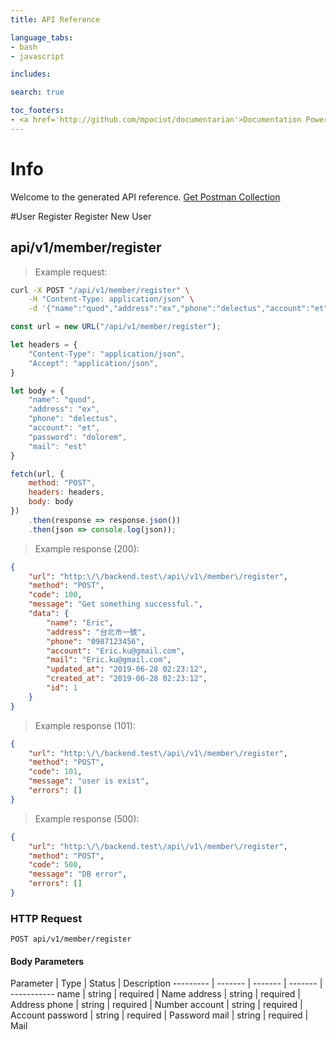 ```yaml
---
title: API Reference

language_tabs:
- bash
- javascript

includes:

search: true

toc_footers:
- <a href='http://github.com/mpociot/documentarian'>Documentation Powered by Documentarian</a>
---
```

<!-- START_INFO -->
# Info

Welcome to the generated API reference.
[Get Postman Collection](http://localhost/docs/collection.json)

<!-- END_INFO -->

#User Register
Register New User
<!-- START_ab484852d4348050a5dc4e5ea987ed42 -->
## api/v1/member/register
> Example request:

```bash
curl -X POST "/api/v1/member/register" \
    -H "Content-Type: application/json" \
    -d '{"name":"quod","address":"ex","phone":"delectus","account":"et","password":"dolorem","mail":"est"}'

```

```javascript
const url = new URL("/api/v1/member/register");

let headers = {
    "Content-Type": "application/json",
    "Accept": "application/json",
}

let body = {
    "name": "quod",
    "address": "ex",
    "phone": "delectus",
    "account": "et",
    "password": "dolorem",
    "mail": "est"
}

fetch(url, {
    method: "POST",
    headers: headers,
    body: body
})
    .then(response => response.json())
    .then(json => console.log(json));
```


> Example response (200):

```json
{
    "url": "http:\/\/backend.test\/api\/v1\/member\/register",
    "method": "POST",
    "code": 100,
    "message": "Get something successful.",
    "data": {
        "name": "Eric",
        "address": "台北市一號",
        "phone": "0987123456",
        "account": "Eric.ku@gmail.com",
        "mail": "Eric.ku@gmail.com",
        "updated_at": "2019-06-28 02:23:12",
        "created_at": "2019-06-28 02:23:12",
        "id": 1
    }
}
```
> Example response (101):

```json
{
    "url": "http:\/\/backend.test\/api\/v1\/member\/register",
    "method": "POST",
    "code": 101,
    "message": "user is exist",
    "errors": []
}
```
> Example response (500):

```json
{
    "url": "http:\/\/backend.test\/api\/v1\/member\/register",
    "method": "POST",
    "code": 500,
    "message": "DB error",
    "errors": []
}
```

### HTTP Request
`POST api/v1/member/register`

#### Body Parameters

Parameter | Type | Status | Description
--------- | ------- | ------- | ------- | -----------
    name | string |  required  | Name
    address | string |  required  | Address
    phone | string |  required  | Number
    account | string |  required  | Account
    password | string |  required  | Password
    mail | string |  required  | Mail

<!-- END_ab484852d4348050a5dc4e5ea987ed42 -->


